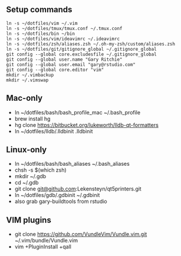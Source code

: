 Setup commands
--------------

```
ln -s ~/dotfiles/vim ~/.vim
ln -s ~/dotfiles/tmux/tmux.conf ~/.tmux.conf
ln -s ~/dotfiles/bin ~/bin
ln -s ~/dotfiles/vim/ideavimrc ~/.ideavimrc
ln -s ~/dotfiles/zsh/aliases.zsh ~/.oh-my-zsh/custom/aliases.zsh
ln -s ~/dotfiles/git/gitignore_global ~/.gitignore_global
git config --global core.excludesfile ~/.gitignore_global
git config --global user.name "Gary Ritchie"
git config --global user.email "gary@rstudio.com" 
git config --global core.editor "vim"
mkdir ~/.vimbackup
mkdir ~/.vimswap
```

Mac-only
----------

* ln ~/dotfiles/bash/bash_profile_mac ~/.bash_profile
* brew install hg
* hg clone https://bitbucket.org/lukeworth/lldb-qt-formatters
* ln ~/dotfiles/lldb/.lldbinit .lldbinit

Linux-only
----------

* ln ~/dotfiles/bash/bash_aliases ~/.bash_aliases
* chsh -s $(which zsh)
* mkdir ~/.gdb
* cd ~/.gdb
* git clone git@github.com:Lekensteyn/qt5printers.git
* ln ~/dotfiles/gdb/.gdbinit ~/.gdbinit
* also grab gary-buildtools from rstudio 

VIM plugins
-----------

* git clone https://github.com/VundleVim/Vundle.vim.git ~/.vim/bundle/Vundle.vim
* vim +PluginInstall +qall

